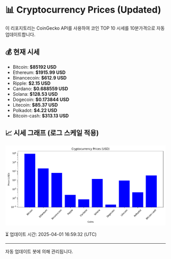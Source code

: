 
# 📊 Cryptocurrency Prices (Updated)

이 리포지토리는 CoinGecko API를 사용하여 코인 TOP 10 시세를 10분가격으로 자동 업데이트합니다.

## 💰 현재 시세
- Bitcoin: **$85192 USD**
- Ethereum: **$1915.99 USD**
- Binancecoin: **$612.9 USD**
- Ripple: **$2.15 USD**
- Cardano: **$0.688559 USD**
- Solana: **$128.53 USD**
- Dogecoin: **$0.173844 USD**
- Litecoin: **$85.37 USD**
- Polkadot: **$4.22 USD**
- Bitcoin-cash: **$313.13 USD**

## 📈 시세 그래프 (로그 스케일 적용)
![Crypto Prices](crypto_prices.png)

⏳ 업데이트 시간: 2025-04-01 16:59:32 (UTC)

---
자동 업데이트 봇에 의해 관리됩니다.
